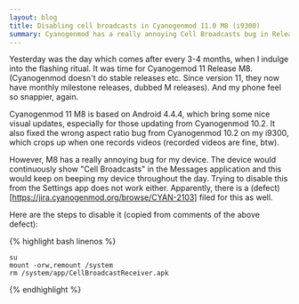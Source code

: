 ```yaml
---
layout: blog
title: Disabling cell broadcasts in Cyanogenmod 11.0 M8 (i9300)
summary: Cyanogenmod has a really annoying Cell Broadcasts bug in Release 11 M8. Here's how to disable it
---
```


Yesterday was the day which comes after every 3-4 months, when I indulge into the flashing ritual. It was time for Cyanogemod 11 Release M8. (Cyanogenmod doesn't do stable releases etc. Since version 11, they now have monthly milestone releases, dubbed M releases). And my phone feel so snappier, again.

Cyanogenmod 11 M8 is based on Android 4.4.4, which bring some nice visual updates, especially for those updating from Cyanogenmod 10.2. It also fixed the wrong aspect ratio bug from Cyanogenmod 10.2 on my i9300, which crops up when one records videos (recorded videos are fine, btw).

However, M8 has a really annoying bug for my device. The device would continuously show "Cell Broadcasts" in the Messages application and this would keep on beeping my device throughout the day. Trying to disable this from the Settings app does not work either. Apparently, there is a (defect)[https://jira.cyanogenmod.org/browse/CYAN-2103] filed for this as well.

Here are the steps to disable it (copied from comments of the above defect):

{% highlight bash linenos %}

    su
    mount -orw,remount /system
    rm /system/app/CellBroadcastReceiver.apk

{% endhighlight %}